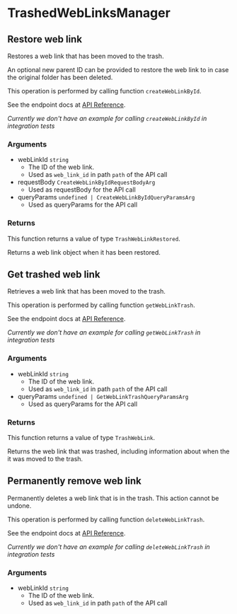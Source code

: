 # TrashedWebLinksManager

## Restore web link

Restores a web link that has been moved to the trash.

An optional new parent ID can be provided to restore the  web link to in case
the original folder has been deleted.

This operation is performed by calling function `createWebLinkById`.

See the endpoint docs at
[API Reference](https://developer.box.com/reference/post-web-links-id/).

*Currently we don't have an example for calling `createWebLinkById` in integration tests*

### Arguments

- webLinkId `string`
  - The ID of the web link.
  - Used as `web_link_id` in path `path` of the API call
- requestBody `CreateWebLinkByIdRequestBodyArg`
  - Used as requestBody for the API call
- queryParams `undefined | CreateWebLinkByIdQueryParamsArg`
  - Used as queryParams for the API call


### Returns

This function returns a value of type `TrashWebLinkRestored`.

Returns a web link object when it has been restored.


## Get trashed web link

Retrieves a web link that has been moved to the trash.

This operation is performed by calling function `getWebLinkTrash`.

See the endpoint docs at
[API Reference](https://developer.box.com/reference/get-web-links-id-trash/).

*Currently we don't have an example for calling `getWebLinkTrash` in integration tests*

### Arguments

- webLinkId `string`
  - The ID of the web link.
  - Used as `web_link_id` in path `path` of the API call
- queryParams `undefined | GetWebLinkTrashQueryParamsArg`
  - Used as queryParams for the API call


### Returns

This function returns a value of type `TrashWebLink`.

Returns the web link that was trashed,
including information about when the it
was moved to the trash.


## Permanently remove web link

Permanently deletes a web link that is in the trash.
This action cannot be undone.

This operation is performed by calling function `deleteWebLinkTrash`.

See the endpoint docs at
[API Reference](https://developer.box.com/reference/delete-web-links-id-trash/).

*Currently we don't have an example for calling `deleteWebLinkTrash` in integration tests*

### Arguments

- webLinkId `string`
  - The ID of the web link.
  - Used as `web_link_id` in path `path` of the API call


